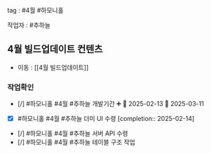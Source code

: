 
tag : #4월 #하모니홀


작업자 : #추하늘 

## 4월 빌드업데이트 컨텐츠
- 이동 : [[4월 빌드업데이트]]


### 작업확인
- [/] #하모니홀 #4월   #추하늘 개발기간 ➕ 🛫 2025-02-13 📅 2025-03-11
- [x] #하모니홀 #4월   #추하늘 더미 UI 수령  [completion:: 2025-02-14]
- [/] #하모니홀 #4월   #추하늘 서버 API 수령
- [/] #하모니홀 #4월   #추하늘 테이블 구조 작업




